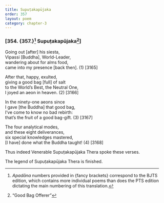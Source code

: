 ```yaml
---
title: Supuṭakapūjaka
order: 357
layout: poem
category: chapter-3
---
```


### \[354. {357.}[^1] Supuṭakapūjaka[^2]\]

Going out \[after\] his siesta,  
Vipassi \[Buddha\], World-Leader,  
wandering about for alms food,  
came into my presence \[back then\]. (1) \[3165\]

After that, happy, exulted,  
giving a good bag \[full\] of salt  
to the World’s Best, the Neutral One,  
I joyed an aeon in heaven. (2) \[3166\]

In the ninety-one aeons since  
I gave \[the Buddha\] that good bag,  
I’ve come to know no bad rebirth:  
that’s the fruit of a good bag-gift. (3) \[3167\]

The four analytical modes,  
and these eight deliverances,  
six special knowledges mastered,  
\[I have\] done what the Buddha taught! (4) \[3168\]

Thus indeed Venerable Supuṭakapūjaka Thera spoke these verses.

The legend of Supuṭakapūjaka Thera is finished.

[^1]: *Apadāna* numbers provided in {fancy brackets} correspond to the BJTS edition, which contains more individual poems than does the PTS edition dictating the main numbering of this translation.

[^2]: “Good Bag Offerer”
